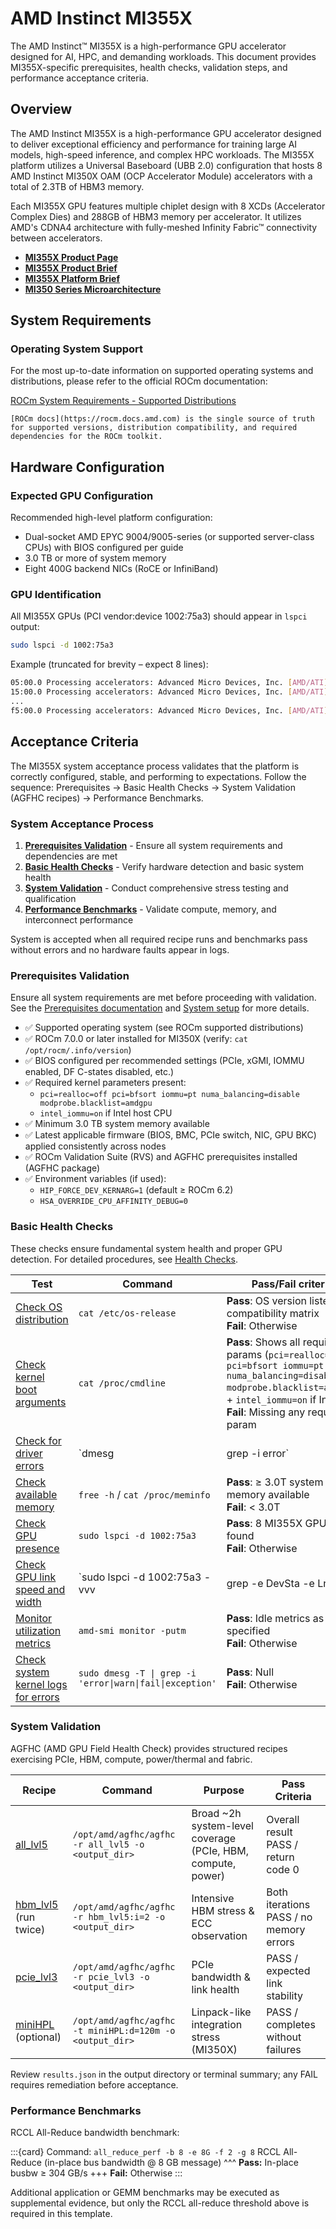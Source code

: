 # AMD Instinct MI355X

The AMD Instinct™ MI355X is a high-performance GPU accelerator designed for AI, HPC, and demanding workloads. This document provides MI355X-specific prerequisites, health checks, validation steps, and performance acceptance criteria.

## Overview

The AMD Instinct MI355X is a high-performance GPU accelerator designed to deliver exceptional efficiency and performance for training large AI models, high-speed inference, and complex HPC workloads. The MI355X platform utilizes a Universal Baseboard (UBB 2.0) configuration that hosts 8 AMD Instinct MI350X OAM (OCP Accelerator Module) accelerators with a total of 2.3TB of HBM3 memory.

Each MI355X GPU features multiple chiplet design with 8 XCDs (Accelerator Complex Dies) and 288GB of HBM3 memory per accelerator. It utilizes AMD's CDNA4 architecture with fully-meshed Infinity Fabric™ connectivity between accelerators.

- **[MI355X Product Page](https://www.amd.com/en/products/accelerators/instinct/mi350/mi355x.html)**
- **[MI355X Product Brief](https://www.amd.com/content/dam/amd/en/documents/instinct-tech-docs/product-briefs/amd-instinct-mi355x-gpu-brochure.pdf)**
- **[MI355X Platform Brief](https://www.amd.com/content/dam/amd/en/documents/instinct-tech-docs/product-briefs/amd-instinct-miI355x-platform-brochure.pdf)**
- **[MI350 Series Microarchitecture](https://instinct.docs.amd.com/latest/gpu-arch/mi350.html)**

## System Requirements

### Operating System Support

For the most up-to-date information on supported operating systems and distributions, please refer to the official ROCm documentation:

[ROCm System Requirements - Supported Distributions](https://rocm.docs.amd.com/projects/install-on-linux/en/latest/reference/system-requirements.html#supported-distributions)

```{note}
[ROCm docs](https://rocm.docs.amd.com) is the single source of truth for supported versions, distribution compatibility, and required dependencies for the ROCm toolkit.
```

## Hardware Configuration

### Expected GPU Configuration

Recommended high-level platform configuration:

- Dual-socket AMD EPYC 9004/9005-series (or supported server-class CPUs) with BIOS configured per guide
- 3.0 TB or more of system memory
- Eight 400G backend NICs (RoCE or InfiniBand)

### GPU Identification

All MI355X GPUs (PCI vendor:device 1002:75a3) should appear in `lspci` output:

```bash
sudo lspci -d 1002:75a3
```

Example (truncated for brevity – expect 8 lines):

```bash
05:00.0 Processing accelerators: Advanced Micro Devices, Inc. [AMD/ATI] Device 75a3
15:00.0 Processing accelerators: Advanced Micro Devices, Inc. [AMD/ATI] Device 75a3
...
f5:00.0 Processing accelerators: Advanced Micro Devices, Inc. [AMD/ATI] Device 75a3
```

## Acceptance Criteria

The MI355X system acceptance process validates that the platform is correctly configured, stable, and performing to expectations. Follow the sequence: Prerequisites → Basic Health Checks → System Validation (AGFHC recipes) → Performance Benchmarks.

### System Acceptance Process

1. **[Prerequisites Validation](#prerequisites-validation)** - Ensure all system requirements and dependencies are met
2. **[Basic Health Checks](#basic-health-checks)** - Verify hardware detection and basic system health
3. **[System Validation](#system-validation)** - Conduct comprehensive stress testing and qualification
4. **[Performance Benchmarks](#performance-benchmarks)** - Validate compute, memory, and interconnect performance

System is accepted when all required recipe runs and benchmarks pass without errors and no hardware faults appear in logs.

### Prerequisites Validation

Ensure all system requirements are met before proceeding with validation. See the [Prerequisites documentation](../common/prerequisites.md) and [System setup](../common/system-setup.md) for more details.

- ✅ Supported operating system (see ROCm supported distributions)
- ✅ ROCm 7.0.0 or later installed for MI350X (verify: `cat /opt/rocm/.info/version`)
- ✅ BIOS configured per recommended settings (PCIe, xGMI, IOMMU enabled, DF C-states disabled, etc.)
- ✅ Required kernel parameters present:
  - `pci=realloc=off pci=bfsort iommu=pt numa_balancing=disable modprobe.blacklist=amdgpu`
  - `intel_iommu=on` if Intel host CPU
- ✅ Minimum 3.0 TB system memory available
- ✅ Latest applicable firmware (BIOS, BMC, PCIe switch, NIC, GPU BKC) applied consistently across nodes
- ✅ ROCm Validation Suite (RVS) and AGFHC prerequisites installed (AGFHC package)
- ✅ Environment variables (if used):
  - `HIP_FORCE_DEV_KERNARG=1` (default ≥ ROCm 6.2)
  - `HSA_OVERRIDE_CPU_AFFINITY_DEBUG=0`

### Basic Health Checks

These checks ensure fundamental system health and proper GPU detection. For detailed procedures, see [Health Checks](../common/health-checks.md).

| Test | Command | Pass/Fail criteria |
|------|---------|-------------------|
| [Check OS distribution](../common/health-checks.md#check-os-distribution) |```cat /etc/os-release``` | **Pass**: OS version listed in compatibility matrix<br>**Fail**: Otherwise |
| [Check kernel boot arguments](../common/health-checks.md#check-kernel-boot-arguments) | `cat /proc/cmdline` | **Pass**: Shows all required params (`pci=realloc=off pci=bfsort iommu=pt numa_balancing=disable modprobe.blacklist=amdgpu`) + `intel_iommu=on` if Intel<br>**Fail**: Missing any required param |
| [Check for driver errors](../common/health-checks.md#check-for-driver-errors) | `dmesg | grep -i error` | **Pass**: Null (no GPU-related errors)<br>**Fail**: Errors present |
| [Check available memory](../common/health-checks.md#check-for-available-system-memory) | `free -h` / `cat /proc/meminfo` | **Pass**: ≥ 3.0T system memory available<br>**Fail**: < 3.0T |
| [Check GPU presence](../common/health-checks.md#check-gpu-presence) | `sudo lspci -d 1002:75a3` | **Pass**: 8 MI355X GPUs found<br>**Fail**: Otherwise |
| [Check GPU link speed and width](../common/health-checks.md#check-gpu-pcie-bus-link-speed-and-width) | `sudo lspci -d 1002:75a3 -vvv | grep -e DevSta -e LnkSta` | **Pass**: Each GPU: Speed 32GT/s, Width x16, no `FatalErr+`<br>**Fail**: Otherwise |
| [Monitor utilization metrics](../common/health-checks.md#monitor-utilization-metrics) | `amd-smi monitor -putm` | **Pass**: Idle metrics as specified<br>**Fail**: Otherwise |
| [Check system kernel logs for errors](../common/health-checks.md#check-system-kernel-logs) | `sudo dmesg -T \| grep -i 'error\|warn\|fail\|exception'` | **Pass**: Null<br>**Fail**: Otherwise |

### System Validation

AGFHC (AMD GPU Field Health Check) provides structured recipes exercising PCIe, HBM, compute, power/thermal and fabric.

| Recipe | Command | Purpose | Pass Criteria |
|--------|---------|---------|---------------|
| [all_lvl5](../common/system-validation.md#all_lvl5) | `/opt/amd/agfhc/agfhc -r all_lvl5 -o <output_dir>` | Broad ~2h system-level coverage (PCIe, HBM, compute, power) | Overall result PASS / return code 0 |
| [hbm_lvl5](../common/system-validation.md#hbm_lvl5) (run twice) | `/opt/amd/agfhc/agfhc -r hbm_lvl5:i=2 -o <output_dir>` | Intensive HBM stress & ECC observation | Both iterations PASS / no memory errors |
| [pcie_lvl3](../common/system-validation.md#pcie_lvl3) | `/opt/amd/agfhc/agfhc -r pcie_lvl3 -o <output_dir>` | PCIe bandwidth & link health | PASS / expected link stability |
| [miniHPL](../common/system-validation.md#minihpl) (optional) | `/opt/amd/agfhc/agfhc -t miniHPL:d=120m -o <output_dir>` | Linpack-like integration stress (MI350X) | PASS / completes without failures |

Review `results.json` in the output directory or terminal summary; any FAIL requires remediation before acceptance.

### Performance Benchmarks

RCCL All-Reduce bandwidth benchmark:

:::{card} Command: `all_reduce_perf -b 8 -e 8G -f 2 -g 8`
RCCL All-Reduce (in-place bus bandwidth @ 8 GB message)
^^^
**Pass:** In-place busbw ≥ 304 GB/s
+++
**Fail:** Otherwise
:::

Additional application or GEMM benchmarks may be executed as supplemental evidence, but only the RCCL all-reduce threshold above is required in this template.
